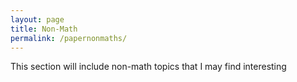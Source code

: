 ```yaml
---
layout: page
title: Non-Math
permalink: /papernonmaths/
---
```


This section will include non-math topics that I may find interesting

<!-- This is the base Jekyll theme. You can find out more info about customizing your Jekyll theme, as well as basic Jekyll usage documentation at [jekyllrb.com](https://jekyllrb.com/)

You can find the source code for Minima at GitHub:
[jekyll][jekyll-organization] /
[minima](https://github.com/jekyll/minima)

You can find the source code for Jekyll at GitHub:
[jekyll][jekyll-organization] /
[jekyll](https://github.com/jekyll/jekyll)


[jekyll-organization]: https://github.com/jekyll -->
